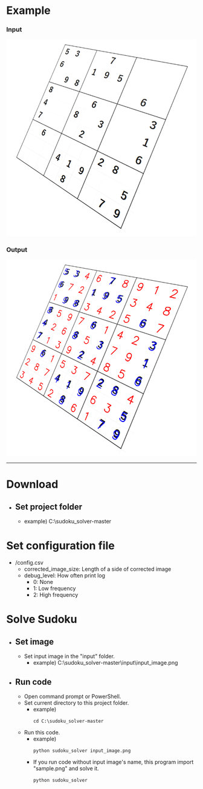 # Example
### Input
![input/sample.png](https://github.com/AkienMain/sudoku_solver/blob/master/input/sample.png?raw=true)  
### Output
![output/sample.png/output.png](https://github.com/AkienMain/sudoku_solver/blob/master/output/sample.png/output.png?raw=true)  

---

# Download
- ## Set project folder
  - example) C:\sudoku_solver-master
# Set configuration file
- /config.csv
  - corrected_image_size: Length of a side of corrected image
  - debug_level: How often print log
    - 0: None
    - 1: Low frequency
    - 2: High frequency
# Solve Sudoku
- ## Set image
  - Set input image in the "input" folder.
    - example) C:\sudoku_solver-master\input\input_image.png
- ## Run code
  - Open command prompt or PowerShell.
  - Set current directory to this project folder.
    - example)
        ```
        cd C:\sudoku_solver-master
        ```
  - Run this code.
    - example)
        ```
        python sudoku_solver input_image.png
        ```
    - If you run code without input image's name, this program import "sample.png" and solve it.
        ```
        python sudoku_solver
        ```